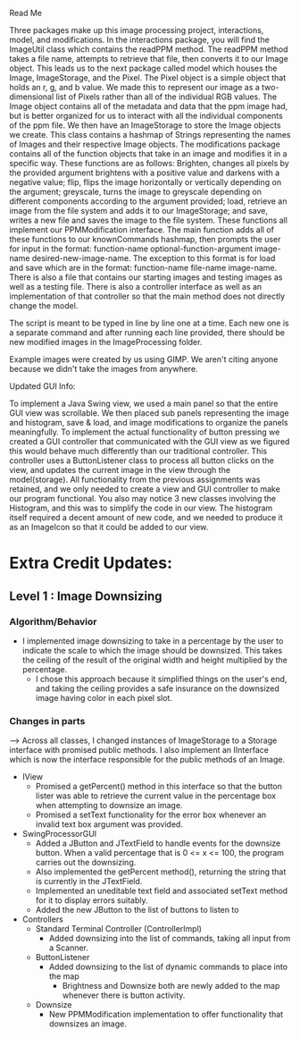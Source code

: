 Read Me

Three packages make up this image processing project, interactions, model, and modifications. In the interactions package, you will find the ImageUtil class which contains the readPPM method. The readPPM method takes a file name, attempts to retrieve that file, then converts it to our Image object. This leads us to the next package called model which houses the Image, ImageStorage, and the Pixel. The Pixel object is a simple object that holds an r, g, and b value. We made this to represent our image as a two-dimensional list of Pixels rather than all of the individual RGB values. The Image object contains all of the metadata and data that the ppm image had, but is better organized for us to interact with all the individual components of the ppm file. We then have an ImageStorage to store the Image objects we create. This class contains a hashmap of Strings representing the names of Images and their respective Image objects. The modifications package contains all of the function objects that take in an image and modifies it in a specific way. These functions are as follows: Brighten, changes all pixels by the provided argument brightens with a positive value and darkens with a negative value; flip, flips the image horizontally or vertically depending on the argument; greyscale, turns the image to greyscale depending on different components according to the argument provided; load, retrieve an image from the file system and adds it to our ImageStorage; and save, writes a new file and saves the image to the file system. These functions all implement our PPMModification interface. The main function adds all of these functions to our knownCommands hashmap, then prompts the user for input in the format: function-name <space> optional-function-argument <space> image-name <space> desired-new-image-name. The exception to this format is for load and save which are in the format: function-name <space> file-name <space> image-name. There is also a file that contains our starting images and testing images as well as a testing file.  There is also a controller interface as well as an implementation of that controller so that the main method does not directly change the model.

The script is meant to be typed in line by line one at a time.  Each new one is a separate command and after running each line provided, there should be new modified images in the ImageProcessing folder.

Example images were created by us using GIMP.  We aren't citing anyone because we didn't take the images from anywhere.

Updated GUI Info:

To implement a Java Swing view, we used a main panel so that the entire GUI view was scrollable. We then placed sub panels representing the image and histogram, save & load, and image modifications to organize the panels meaningfully. To implement the actual functionality of button pressing we created a GUI controller that communicated with the GUI view as we figured this would behave much differently than our traditional controller. This controller uses a ButtonListener class to process all button clicks on the view, and updates the current image in the view through the model(storage). All functionality from the previous assignments was retained, and we only needed to create a view and GUI controller to make our program functional. You also may notice 3 new classes involving the Histogram, and this was to simplify the code in our view. The histogram itself required a decent amount of new code, and we needed to produce it as an ImageIcon so that it could be added to our view.


# Extra Credit Updates:

## Level 1 : Image Downsizing
### Algorithm/Behavior
  * I implemented image downsizing to take in a percentage by the user to indicate the scale to which the image should be downsized. This takes the ceiling of the result of the original width and height multiplied by the percentage.
    * I chose this approach because it simplified things on the user's end, and taking the ceiling provides a safe insurance on the downsized image having color in each pixel slot.

### Changes in parts

--> Across all classes, I changed instances of ImageStorage to a Storage interface with promised public methods. I also implement an IInterface which is now the interface responsible for the public methods of an Image.
* IView
  * Promised a getPercent() method in this interface so that the button lister was able to retrieve the current value in the percentage box when attempting to downsize an image.
  * Promised a setText functionality for the error box whenever an invalid text box argument was provided.
 * SwingProcessorGUI
   * Added a JButton and JTextField to handle events for the downsize button. When a valid percentage that is 0 <= x <= 100, the program carries out the downsizing.
   * Also implemented the getPercent method(), returning the string that is currently in the JTextField.
   * Implemented an uneditable text field and associated setText method for it to display errors suitably.
   * Added the new JButton to the list of buttons to listen to
 * Controllers
   * Standard Terminal Controller (ControllerImpl)
     * Added downsizing into the list of commands, taking all input from a Scanner.
   * ButtonListener
     * Added downsizing to the list of dynamic commands to place into the map
       * Brightness and Downsize both are newly added to the map whenever there is button activity.
   * Downsize
     * New PPMModification implementation to offer functionality that downsizes an image.
